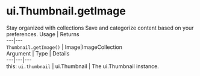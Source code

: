  
#  ui.Thumbnail.getImage
Stay organized with collections  Save and categorize content based on your preferences. 
Usage | Returns  
---|---  
`Thumbnail.getImage()` | Image|ImageCollection  
Argument | Type | Details  
---|---|---  
this: `ui.thumbnail` | ui.Thumbnail | The ui.Thumbnail instance.  
